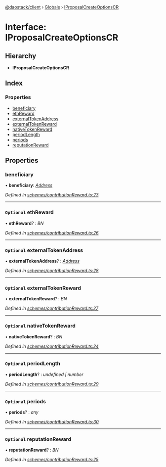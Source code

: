[@daostack/client](../README.md) › [Globals](../globals.md) › [IProposalCreateOptionsCR](iproposalcreateoptionscr.md)

# Interface: IProposalCreateOptionsCR

## Hierarchy

* **IProposalCreateOptionsCR**

## Index

### Properties

* [beneficiary](iproposalcreateoptionscr.md#beneficiary)
* [ethReward](iproposalcreateoptionscr.md#optional-ethreward)
* [externalTokenAddress](iproposalcreateoptionscr.md#optional-externaltokenaddress)
* [externalTokenReward](iproposalcreateoptionscr.md#optional-externaltokenreward)
* [nativeTokenReward](iproposalcreateoptionscr.md#optional-nativetokenreward)
* [periodLength](iproposalcreateoptionscr.md#optional-periodlength)
* [periods](iproposalcreateoptionscr.md#optional-periods)
* [reputationReward](iproposalcreateoptionscr.md#optional-reputationreward)

## Properties

###  beneficiary

• **beneficiary**: *[Address](../globals.md#address)*

*Defined in [schemes/contributionReward.ts:23](https://github.com/daostack/client/blob/7361fcc/src/schemes/contributionReward.ts#L23)*

___

### `Optional` ethReward

• **ethReward**? : *BN*

*Defined in [schemes/contributionReward.ts:26](https://github.com/daostack/client/blob/7361fcc/src/schemes/contributionReward.ts#L26)*

___

### `Optional` externalTokenAddress

• **externalTokenAddress**? : *[Address](../globals.md#address)*

*Defined in [schemes/contributionReward.ts:28](https://github.com/daostack/client/blob/7361fcc/src/schemes/contributionReward.ts#L28)*

___

### `Optional` externalTokenReward

• **externalTokenReward**? : *BN*

*Defined in [schemes/contributionReward.ts:27](https://github.com/daostack/client/blob/7361fcc/src/schemes/contributionReward.ts#L27)*

___

### `Optional` nativeTokenReward

• **nativeTokenReward**? : *BN*

*Defined in [schemes/contributionReward.ts:24](https://github.com/daostack/client/blob/7361fcc/src/schemes/contributionReward.ts#L24)*

___

### `Optional` periodLength

• **periodLength**? : *undefined | number*

*Defined in [schemes/contributionReward.ts:29](https://github.com/daostack/client/blob/7361fcc/src/schemes/contributionReward.ts#L29)*

___

### `Optional` periods

• **periods**? : *any*

*Defined in [schemes/contributionReward.ts:30](https://github.com/daostack/client/blob/7361fcc/src/schemes/contributionReward.ts#L30)*

___

### `Optional` reputationReward

• **reputationReward**? : *BN*

*Defined in [schemes/contributionReward.ts:25](https://github.com/daostack/client/blob/7361fcc/src/schemes/contributionReward.ts#L25)*
